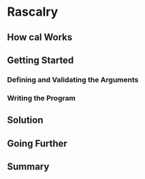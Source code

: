# Rascalry

## How cal Works

## Getting Started

### Defining and Validating the Arguments

### Writing the Program

## Solution

## Going Further

## Summary


